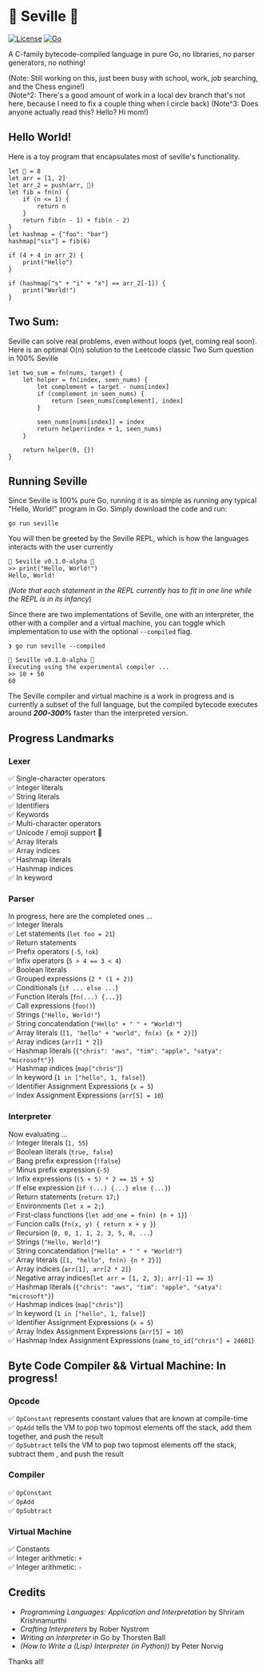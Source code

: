 # 🍇 Seville 🍇
[![License](https://img.shields.io/badge/License-MIT-blue.svg)](https://opensource.org/licenses/MIT)
[![Go](https://github.com/chrisfishbob/seville/actions/workflows/go.yml/badge.svg)](https://github.com/chrisfishbob/seville/actions/workflows/go.yml)  

A C-family bytecode-compiled language in pure Go, no libraries, no parser generators, no nothing!

(Note: Still working on this, just been busy with school, work, job searching, and the Chess engine!)  
(Note^2: There's a good amount of work in a local dev branch that's not here, because I need to fix a couple thing when I circle back)
(Note^3: Does anyone actually read this? Hello? Hi mom!)


## Hello World!
Here is a toy program that encapsulates most of seville's functionality.
```
let 🍇 = 8
let arr = [1, 2]
let arr_2 = push(arr, 🍇)
let fib = fn(n) {
    if (n <= 1) {
        return n
    }
    return fib(n - 1) + fib(n - 2)
}
let hashmap = {"foo": "bar"}
hashmap["six"] = fib(6)

if (4 + 4 in arr_2) {
    print("Hello")
}

if (hashmap["s" + "i" + "x"] == arr_2[-1]) {
    print("World!")
} 
```


## Two Sum:
Seville can solve real problems, even without loops (yet, coming real soon).   
Here is an optimal O(n) solution to the Leetcode classic Two Sum question in 100% Seville
```
let two_sum = fn(nums, target) {
    let helper = fn(index, seen_nums) {
        let complement = target - nums[index]
        if (complement in seen_nums) {
            return [seen_nums[complement], index]
        }

        seen_nums[nums[index]] = index
        return helper(index + 1, seen_nums)
    }

    return helper(0, {})
}
```

## Running Seville 
Since Seville is 100% pure Go, running it is as simple as running any typical "Hello, World!" program
in Go. Simply download the code and run:
```
go run seville
```

You will then be greeted by the Seville REPL, which is how the languages interacts with the user currently
```
🍇 Seville v0.1.0-alpha 🍇  
>> print("Hello, World!")
Hello, World!
```
(*Note that each statement in the REPL currently has to fit in one line while the REPL is in its infancy*)

Since there are two implementations of Seville, one with an interpreter, the other with a compiler and a virtual machine,
you can toggle which implementation to use with the optional `--compiled` flag.
```
❯ go run seville --compiled

🍇 Seville v0.1.0-alpha 🍇
Executing using the experimental compiler ...
>> 10 + 50
60
```

The Seville compiler and virtual machine is a work in progress and is currently a subset of the
full language, but the compiled bytecode executes around ***200-300%*** faster than the interpreted version.


## Progress Landmarks
### Lexer
:white_check_mark: Single-character operators  
:white_check_mark: Integer literals  
:white_check_mark: String literals  
:white_check_mark: Identifiers  
:white_check_mark: Keywords  
:white_check_mark: Multi-character operators  
:white_check_mark: Unicode / emoji support 🌹  
:white_check_mark: Array literals  
:white_check_mark: Array indices  
:white_check_mark: Hashmap literals  
:white_check_mark: Hashmap indices  
:white_check_mark: In keyword

### Parser
In progress, here are the completed ones ...  
:white_check_mark: Integer literals  
:white_check_mark: Let statements (`let foo = 21`)  
:white_check_mark: Return statements  
:white_check_mark: Prefix operators (`-5`, `!ok`)  
:white_check_mark: Infix operators (`5 > 4 == 3 < 4`)  
:white_check_mark: Boolean literals  
:white_check_mark: Grouped expressions (`2 * (1 + 2)`)  
:white_check_mark: Conditionals (`if ... else ...`)  
:white_check_mark: Function literals (`fn(...) {...}`)  
:white_check_mark: Call expressions (`foo()`)  
:white_check_mark: Strings (`"Hello, World!"`)  
:white_check_mark: String concatendation (`"Hello" + " " + "World!"`)  
:white_check_mark: Array literals (`[1, "hello" + "world", fn(x) {x * 2}]`)  
:white_check_mark: Array indices (`arr[1 * 2]`)  
:white_check_mark: Hashmap literals (`{"chris": "aws", "tim": "apple", "satya": "microsoft"}`)   
:white_check_mark: Hashmap indices (`map["chris"]`)   
:white_check_mark: In keyword (`1 in ["hello", 1, false]`)  
:white_check_mark: Identifier Assignment Expressions (`x = 5`)  
:white_check_mark: Index Assignment Expressions (`arr[5] = 10`)  

### Interpreter
Now evaluating ...  
:white_check_mark: Integer literals (`1, 55`)  
:white_check_mark: Boolean literals (`true, false`)  
:white_check_mark: Bang prefix expression (`!false`)    
:white_check_mark: Minus prefix expression (`-5`)   
:white_check_mark: Infix expressions (`(5 + 5) * 2 == 15 + 5`)   
:white_check_mark: If else expression (`if (...) {...} else {...}`)  
:white_check_mark: Return statements (`return 17;`)   
:white_check_mark: Environments (`let x = 2;`)  
:white_check_mark: First-class functions (`let add_one = fn(n) {n + 1}`)  
:white_check_mark: Funcion calls (`fn(x, y) { return x + y }`)  
:white_check_mark: Recursion (`0, 0, 1, 1, 2, 3, 5, 8, ...`)  
:white_check_mark: Strings (`"Hello, World!"`)  
:white_check_mark: String concatendation (`"Hello" + " " + "World!"`)  
:white_check_mark: Array literals (`[1, "hello", fn(n) {n * 2}]`)  
:white_check_mark: Array indices (`arr[1], arr[2 * 2]`)  
:white_check_mark: Negative array indices(`let arr = [1, 2, 3]; arr[-1] == 3`)  
:white_check_mark: Hashmap literals (`{"chris": "aws", "tim": "apple", "satya": "microsoft"}`)  
:white_check_mark: Hashmap indices (`map["chris"]`)  
:white_check_mark: In keyword (`1 in ["hello", 1, false]`)  
:white_check_mark: Identifier Assignment Expressions (`x = 5`)  
:white_check_mark: Array Index Assignment Expressions (`arr[5] = 10`)  
:white_check_mark: Hashmap Index Assignment Expressions (`name_to_id["chris"] = 24601`)  



## Byte Code Compiler && Virtual Machine: In progress!
### Opcode
:white_check_mark: `OpConstant` represents constant values that are known at compile-time   
:white_check_mark: `OpAdd` tells the VM to pop two topmost elements off the stack, add them together, and push the result  
:white_check_mark: `OpSubtract` tells the VM to pop two topmost elements off the stack, subtract them , and push the result  

### Compiler
:white_check_mark: `OpConstant`   
:white_check_mark: `OpAdd`  
:white_check_mark: `OpSubtract`  


### Virtual Machine
:white_check_mark: Constants  
:white_check_mark: Integer arithmetic: `+`  
:white_check_mark: Integer arithmetic: `-`  

## Credits
* *Programming Languages: Application and Interpretation* by Shriram Krishnamurthi  
* *Crafting Interpreters* by Rober Nystrom  
* *Writing an Interpreter* in Go by Thorsten Ball    
* *(How to Write a (Lisp) Interpreter (in Python))* by Peter Norvig  

Thanks all!


